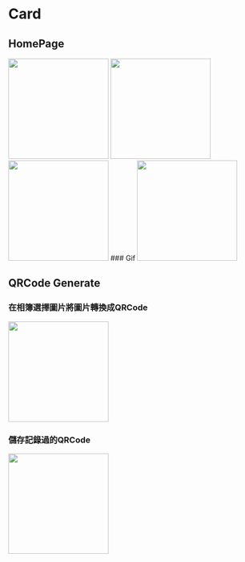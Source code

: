 # Card
## HomePage
<img src="https://i.imgur.com/JEGIcZr.jpg" width="200px" >
<img src="https://i.imgur.com/LRRcVS3.jpg" width="200px" >
<img src="https://i.imgur.com/y1HUenM.jpg" width="200px" >
### Gif
<img src="https://i.imgur.com/JP2tFwn.gif" width="200px" >

## QRCode Generate
### 在相簿選擇圖片將圖片轉換成QRCode
<img src="https://i.imgur.com/7ZEGenQ.gif" width="200px" >

### 儲存記錄過的QRCode
<img src="https://i.imgur.com/PprLvPL.gif" width="200px" >


